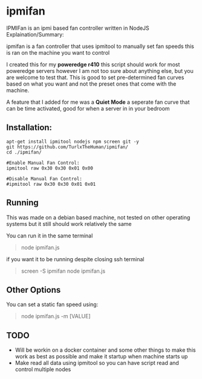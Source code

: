 # ipmifan
IPMIFan is an ipmi based fan controller written in NodeJS
Explaination/Summary:

ipmifan is a fan controller that uses ipmitool to manually set fan speeds
this is ran on the machine you want to control



I created this for my __poweredge r410__ this script should work for most poweredge servers however I am not too sure about anything else, but you are welcome to test that. This is good to set pre-determined fan curves based on what you want and not the preset ones that come with the machine.

A feature that I added for me was a __Quiet Mode__ a seperate fan curve that can be time activated, good for when a server in in your bedroom



Installation:
------------
```
apt-get install ipmitool nodejs npm screen git -y
git https://github.com/TurlxTheHuman/ipmifan/
cd ./ipmifan/

#Enable Manual Fan Control:
ipmitool raw 0x30 0x30 0x01 0x00

#Disable Manual Fan Control:
#ipmitool raw 0x30 0x30 0x01 0x01

```

Running
------------
This was made on a debian based machine, not tested on other operating systems but it still should work relatively the same

You can run it in the same terminal
> node ipmifan.js 

if you want it to be running despite closing ssh terminal
> screen -S ipmifan node ipmifan.js

Other Options
-----------

You can set a static fan speed using:
> node ipmifan.js -m [VALUE]


TODO
--------------
- Will be workin on a docker container and some other things to make this work as best as possible and make it startup when machine starts up
- Make read all data using ipmitool so you can have script read and control multiple nodes
